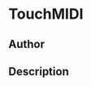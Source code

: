 # TouchMIDI

## Author

<!-- Insert Your Name Here -->

## Description

<!-- Describe your example here -->

